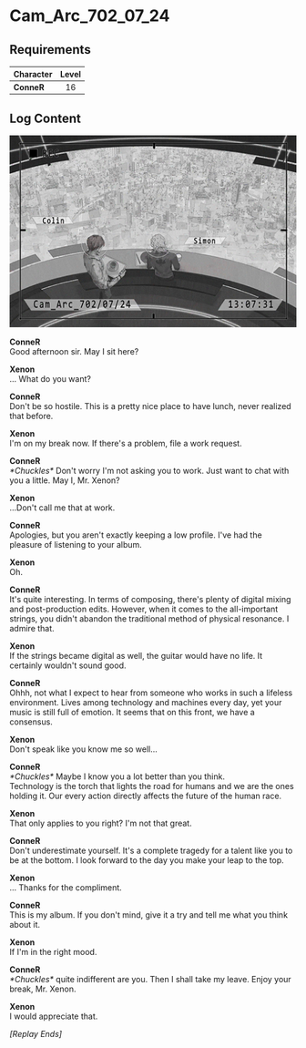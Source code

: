 # Cam_Arc_702_07_24
## Requirements
|Character |Level|
|----------|:---:|
|**ConneR**| 16  |

## Log Content
![xos1101.png](./attachments/xos1101.png)

**ConneR**<br>
Good afternoon sir. May I sit here?

**Xenon**<br>
... What do you want?

**ConneR**<br>
Don't be so hostile. This is a pretty nice place to have lunch, never realized that before.

**Xenon**<br>
I'm on my break now. If there's a problem, file a work request.

**ConneR**<br>
*\*Chuckles\** Don't worry I'm not asking you to work. Just want to chat with you a little. May I, Mr. Xenon?

**Xenon**<br>
...Don't call me that at work.

**ConneR**<br>
Apologies, but you aren't exactly keeping a low profile. I've had the pleasure of listening to your album.

**Xenon**<br>
Oh.

**ConneR**<br>
It's quite interesting. In terms of composing, there's plenty of digital mixing and post\-production edits. However, when it comes to the all\-important strings, you didn't abandon the traditional method of physical resonance. I admire that.

**Xenon**<br>
If the strings became digital as well, the guitar would have no life. It certainly wouldn't sound good.

**ConneR**<br>
Ohhh, not what I expect to hear from someone who works in such a lifeless environment. Lives among technology and machines every day, yet your music is still full of emotion. It seems that on this front, we have a consensus.

**Xenon**<br>
Don't speak like you know me so well...

**ConneR**<br>
*\*Chuckles\**  Maybe I know you a lot better than you think.<br>
Technology is the torch that lights the road for humans and we are the ones holding it. Our every action directly affects the future of the human race.

**Xenon**<br>
That only applies to you right? I'm not that great.

**ConneR**<br>
Don't underestimate yourself. It's a complete tragedy for a talent like you to be at the bottom. I look forward to the day you make your leap to the top.

**Xenon**<br>
... Thanks for the compliment.

**ConneR**<br>
This is my album. If you don't mind, give it a try and tell me what you think about it.

**Xenon**<br>
If I'm in the right mood.

**ConneR**<br>
*\*Chuckles\** quite indifferent are you. Then I shall take my leave. Enjoy your break, Mr. Xenon.

**Xenon**<br>
I would appreciate that.

*[Replay Ends]*
